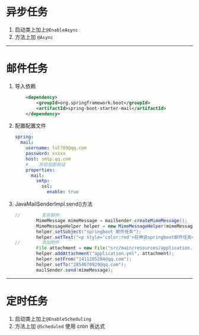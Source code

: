 # 异步任务

1. 启动类上加上`@EnableAsync`
2. 方法上加 `@Async`

---
# 邮件任务
1. 导入依赖
    ```xml
        <dependency>
            <groupId>org.springframework.boot</groupId>
            <artifactId>spring-boot-starter-mail</artifactId>
        </dependency>
    ```
2. 配置配置文件
    ```yml
    spring:
      mail:
        username: lul789@qq.com
        password: xxxxx
        host: smtp.qq.com
        #    开启加密验证
        properties:
          mail:
            smtp:
              ssl:
                enable: true
    ```
3. JavaMailSenderImpl.send()方法
    ```java
    //        复杂邮件
            MimeMessage mimeMessage = mailSender.createMimeMessage();
            MimeMessageHelper helper = new MimeMessageHelper(mimeMessage, true, "utf-8");
            helper.setSubject("springboot 邮件任务");
            helper.setText("<p style='color:red'>狂神说springboot邮件任务</p>", true);
    //        添加附件
            File attachment = new File("src/main/resources/application.yml");
            helper.addAttachment("application.yml", attachment);
            helper.setFrom("1411205284@qq.com");
            helper.setTo("2854670929@qq.com");
            mailSender.send(mimeMessage);
    ```
---
# 定时任务
1. 启动类上加上`@EnableScheduling`
2. 方法上加 `@Scheduled` 使用 cron 表达式